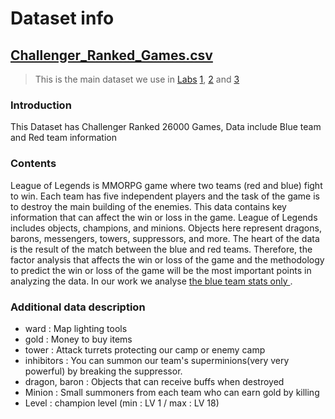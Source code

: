 # Dataset info
## [Challenger_Ranked_Games.csv](https://www.kaggle.com/gyejr95/league-of-legends-challenger-ranked-games2020?select=Challenger_Ranked_Games.csv)
> This is the main dataset we use in [Labs](https://github.com/vandosik/M-M-MSA/tree/master) [1](https://github.com/vandosik/M-M-MSA/tree/master/Lab_1), [2](https://github.com/vandosik/M-M-MSA/tree/master/Lab_2) and [3](https://github.com/vandosik/M-M-MSA/tree/master/Lab_3)

### Introduction

This Dataset has Challenger Ranked 26000 Games,
Data include Blue team and Red team information


### Contents

League of Legends is MMORPG game where two teams (red and blue) fight to win. 
Each team has five independent players and the task of the game is to destroy the main building of the enemies.
This data contains key information that can affect the win or loss in the game.
League of Legends includes objects, champions, and minions.
Objects here represent dragons, barons, messengers, towers, suppressors, and more.
The heart of the data is the result of the match between the blue and red teams.
Therefore, the factor analysis that affects the win or loss of the game and the methodology to predict the win or loss of the game will be the most important points in analyzing the data.
In our work we analyse <ins> the blue team stats only </ins>.


### Additional data description

* ward : Map lighting tools
* gold : Money to buy items
* tower : Attack turrets protecting our camp or enemy camp
* inhibitors : You can summon our team's superminions(very very powerful) by breaking the suppressor.
* dragon, baron : Objects that can receive buffs when destroyed
* Minion : Small summoners from each team who can earn gold by killing
* Level : champion level (min : LV 1 / max : LV 18)
